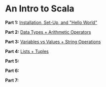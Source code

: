 # An Intro to Scala

**Part 1:**  [Installation, Set-Up, and "Hello World"](https://medium.com/@hjhuney/an-intro-to-scala-part-1-installation-set-up-and-hello-world-58a076a6818e)

**Part 2:**  [Data Types + Arithmetic Operators](https://medium.com/@hjhuney/an-intro-to-scala-part-2-data-types-arithmetic-operators-eb54911c3fc7)

**Part 3:**  [Variables vs Values + String Operations](https://medium.com/@hjhuney/an-intro-to-scala-part-3-variables-vs-values-string-operations-2a5c7b612163)

**Part 4:** [Lists + Tuples](https://medium.com/@hjhuney/an-intro-to-scala-part-4-lists-tuples-85e023f15e75)

**Part 5:**

**Part 6:**

**Part 7:**

